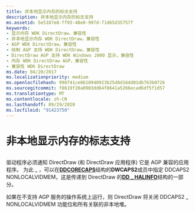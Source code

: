 ```yaml
---
title: 非本地显示内存的标志支持
description: 非本地显示内存的标志支持
ms.assetid: 5e5187e8-ff93-48e0-997d-71d65d35757f
keywords:
- 显示内存 WDK DirectDraw，兼容性
- 非本地显示内存 WDK DirectDraw，兼容性
- AGP WDK DirectDraw，兼容性
- 绘制 AGP 支持 WDK DirectDraw，兼容性
- DirectDraw AGP 支持 WDK Windows 2000 显示，兼容性
- 内存 WDK DirectDraw AGP，兼容性
- 兼容性 WDK DirectDraw
ms.date: 04/20/2017
ms.localizationpriority: medium
ms.openlocfilehash: 998f41ce8610940923b25d8d16dd01db763b0726
ms.sourcegitcommit: f8619f20a0903dd64f8641a5266ecad6df5f1d57
ms.translationtype: MT
ms.contentlocale: zh-CN
ms.lasthandoff: 09/29/2020
ms.locfileid: "91423750"
---
```

# <a name="flagging-support-for-nonlocal-display-memory"></a>非本地显示内存的标志支持


## <span id="ddk_flagging_support_for_nonlocal_display_memory_gg"></span><span id="DDK_FLAGGING_SUPPORT_FOR_NONLOCAL_DISPLAY_MEMORY_GG"></span>


驱动程序必须通知 DirectDraw (和 DirectDraw 应用程序) 它是 AGP 兼容的应用程序。 为此 \_ ，可以在[**DDCORECAPS**](/windows/win32/api/ddrawi/ns-ddrawi-ddcorecaps)结构的**DWCAPS2**成员中指定 DDCAPS2 NONLOCALVIDMEM，这是传递到 DirectDraw 的[**DD \_ HALINFO**](/windows/win32/api/ddrawint/ns-ddrawint-dd_halinfo)结构的一部分。

如果在不支持 AGP 服务的操作系统上运行，则 DirectDraw 将关闭 DDCAPS2 \_ NONLOCALVIDMEM 功能位和所有关联的非本地堆。

 

